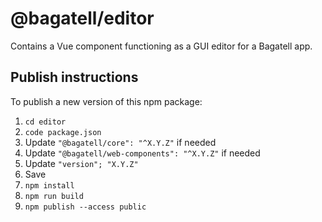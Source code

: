 # @bagatell/editor
Contains a Vue component functioning as a GUI editor for a Bagatell app.

## Publish instructions
To publish a new version of this npm package:

1. `cd editor`
2. `code package.json`
3. Update `"@bagatell/core": "^X.Y.Z"` if needed
4. Update `"@bagatell/web-components": "^X.Y.Z"` if needed
5. Update `"version"; "X.Y.Z"`
6. Save
7. `npm install`
8. `npm run build`
9. `npm publish --access public`